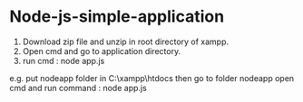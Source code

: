 # Node-js-simple-application

1. Download zip file and unzip in root directory of xampp.
2. Open cmd and go to application directory.
3. run cmd : node app.js

e.g. put nodeapp folder in C:\xampp\htdocs then go to folder nodeapp open cmd and run command : node app.js
